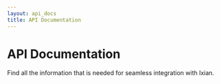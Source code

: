 ```yaml
---
layout: api_docs
title: API Documentation
---
```

# API Documentation

Find all the information that is needed for seamless integration with Ixian.